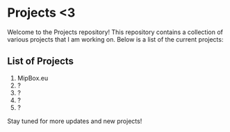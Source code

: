# Projects <3

Welcome to the Projects repository! This repository contains a collection of various projects that I am working on. Below is a list of the current projects:

## List of Projects

1. MipBox.eu
2. ?
3. ?
4. ?
5. ?

Stay tuned for more updates and new projects!